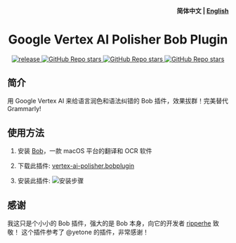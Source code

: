 <h4 align="right">
  <strong>简体中文</strong> | <a href="https://github.com/zhao-ji/bob-plugin-vertex-ai-polisher/blob/main/docs/README_EN.md">English</a>
</h4>

<div>
  <h1 align="center">Google Vertex AI Polisher Bob Plugin</h1>
  <p align="center">
    <a href="https://github.com/zhao-ji/bob-plugin-vertex-ai-polisher/releases" target="_blank">
        <img src="https://github.com/zhao-ji/bob-plugin-vertex-ai-polisher/actions/workflows/release.yaml/badge.svg" alt="release">
    </a>
    <a href="https://github.com/zhao-ji/bob-plugin-vertex-ai-polisher/releases">
        <img alt="GitHub Repo stars" src="https://img.shields.io/github/stars/zhao-ji/bob-plugin-vertex-ai-polisher?style=flat">
    </a>
    <a href="https://github.com/zhao-ji/bob-plugin-vertex-ai-polisher/releases">
        <img alt="GitHub Repo stars" src="https://img.shields.io/badge/OpenAI-Bob-brightgreen?style=flat">
    </a>
    <a href="https://github.com/zhao-ji/bob-plugin-vertex-ai-polisher/releases">
        <img alt="GitHub Repo stars" src="https://img.shields.io/badge/Langurage-JavaScript-brightgreen?style=flat&color=blue">
    </a>
  </p>
</div>



## 简介

用 Google Vertex AI 来给语言润色和语法纠错的 Bob 插件，效果拔群！完美替代 Grammarly!

## 使用方法

1. 安装 [Bob](https://bobtranslate.com/guide/#%E5%AE%89%E8%A3%85)，一款 macOS 平台的翻译和 OCR 软件

2. 下载此插件: [vertex-ai-polisher.bobplugin](https://github.com/zhao-ji/bob-plugin-vertex-ai-polisher/releases/latest)

3. 安装此插件:
  ![安装步骤](https://user-images.githubusercontent.com/1206493/222712959-4a4b27e2-b129-408a-a8af-24a3a89df2dd.gif)

## 感谢

我这只是个小小的 Bob 插件，强大的是 Bob 本身，向它的开发者 [ripperhe](https://github.com/ripperhe) 致敬！
这个插件参考了 @yetone 的插件，非常感谢！
